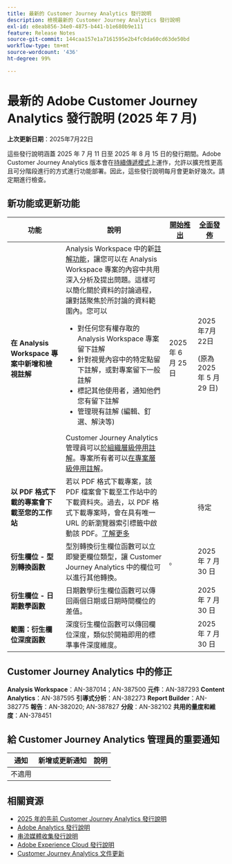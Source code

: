 ```yaml
---
title: 最新的 Customer Journey Analytics 發行說明
description: 檢視最新的 Customer Journey Analytics 發行說明
exl-id: e8eab856-34e0-4875-b441-b1e680b9e111
feature: Release Notes
source-git-commit: 144caa157e1a7161595e2b4fc0da60cd63de50bd
workflow-type: tm+mt
source-wordcount: '436'
ht-degree: 99%

---
```


# 最新的 Adobe Customer Journey Analytics 發行說明 (2025 年 7 月)

**上次更新日期**：2025年7月22日


這些發行說明涵蓋 2025 年 7 月 11 日至 2025 年 8 月 15 日的發行期間。Adobe Customer Journey Analytics 版本會在[持續傳遞模式](releases.md)上運作，允許以擴充性更高且可分階段進行的方式進行功能部署。因此，這些發行說明每月會更新好幾次。請定期進行檢查。

## 新功能或更新功能

| 功能 | 說明 | [開始推出](releases.md) | [全面發佈](releases.md) |
| ----------- | ---------- | ------- | ---- |
| **在 Analysis Workspace 專案中新增和檢視註解** | Analysis Workspace 中的新[註解功能](https://experienceleague.adobe.com/zh-hant/docs/analytics-platform/using/cja-workspace/build-workspace-project/comment-projects)，讓您可以在 Analysis Workspace 專案的內容中共用深入分析及提出問題。這樣可以簡化關於資料的討論過程，讓對話聚焦於所討論的資料範圍內。您可以 <ul><li>對任何您有權存取的 Analysis Workspace 專案留下註解</li><li>針對視覺內容中的特定點留下註解，或對專案留下一般註解</li><li>標記其他使用者，通知他們您有留下註解</li><li>管理現有註解 (編輯、釘選、解決等)</li></ul>Customer Journey Analytics 管理員可以[於組織層級停用註解](https://experienceleague.adobe.com/zh-hant/docs/analytics-platform/using/cja-workspace/user-preferences#ims-organization-preferences)。專案所有者可以[在專案層級停用註解](https://experienceleague.adobe.com/zh-hant/docs/analytics-platform/using/cja-workspace/build-workspace-project/create-projects)。 | 2025 年 6 月 25 日 | 2025年7月22日 <p>(原為 2025 年 5 月 29 日)</p> |
| **以 PDF 格式下載的專案會下載至您的工作站** | 若以 PDF 格式下載專案，該 PDF 檔案會下載至工作站中的下載資料夾。過去，以 PDF 格式下載專案時，會在具有唯一 URL 的新瀏覽器索引標籤中啟動該 PDF。[了解更多](https://experienceleague.adobe.com/zh-hant/docs/analytics-platform/using/cja-workspace/export/download-send) | | 待定 |
| **衍生欄位 - 型別轉換函數** | 型別轉換衍生欄位函數可以立即變更欄位類型，讓 Customer Journey Analytics 中的欄位可以進行其他轉換。 | 。 | 2025 年 7 月 30 日 |
| **衍生欄位 - 日期數學函數** | 日期數學衍生欄位函數可以傳回兩個日期或日期時間欄位的差值。 | | 2025 年 7 月 30 日 |
| **範圍：衍生欄位深度函數** | 深度衍生欄位函數可以傳回欄位深度，類似於開箱即用的標準事件深度維度。 |  | 2025 年 7 月 30 日 |

## Customer Journey Analytics 中的修正

**Analysis Workspace**：AN-387014；AN-387500
**元件**：AN-387293
**Content Analytics**：AN-387595
**引導式分析**：AN-382273
**Report Builder**：AN-382775
**報告**：AN-382020; AN-387827
**分段**：AN-382102
**共用的量度和維度**：AN-378451


## 給 Customer Journey Analytics 管理員的重要通知

| 通知 | 新增或更新通知 | 說明 |
| --- | --- | --- |
| 不適用 | | |

## 相關資源

* [2025 年的先前 Customer Journey Analytics 發行說明](/help/release-notes/2025.md)
* [Adobe Analytics 發行說明](https://experienceleague.adobe.com/docs/analytics/release-notes/latest.html?lang=zh-hant)
* [串流媒體收集發行說明](https://experienceleague.adobe.com/docs/media-analytics/using/additional-resources/release-notes.html?lang=zh-hant)
* [Adobe Experience Cloud 發行說明](https://experienceleague.adobe.com/docs/release-notes/experience-cloud/current.html?lang=zh-hant)
* [Customer Journey Analytics 文件更新](/help/release-notes/doc-changes.md)

